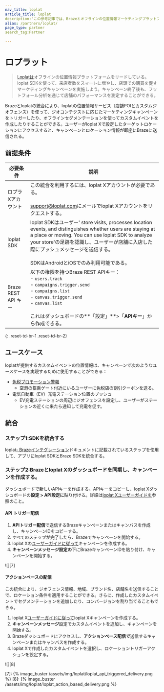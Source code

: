 ```yaml
---
nav_title: loplat
article_title: loplat
description:"この参考記事では、Brazeとオフラインの位置情報マーケティングプラットフォームであるloplatとの提携について概説している。"位置情報のコンテキストを追加することで、プロキシミティマーケティングキャンペーンを実施することができる。
alias: /partners/loplat/
page_type: partner
search_tag:Partner

---
```


# ロプラット

> [Loplatは][1]オフラインの位置情報プラットフォームをリードしている。loplat SDKを使って、来店者数をスマートに増やし、店頭での購買を促すマーケティングキャンペーンを実施しよう。キャンペーン終了後も、フットフォール分析を通じて店舗のパフォーマンスを測定することができる。

Brazeとloplatの統合により、loplatの位置情報サービス（店舗POIとカスタムジオフェンス）を使って、ジオコンテクストに応じたマーケティングキャンペーンをトリガーしたり、オフラインセグメンテーションを使ってカスタムイベントを作成したりすることができる。ユーザーがloplat Xで設定したターゲットロケーションにアクセスすると、キャンペーンとロケーション情報が即座にBrazeに送信される。

## 前提条件

| 必要条件 | 説明 |
| --- | --- |
| ロプラXアカウント | この統合を利用するには、loplat Xアカウントが必要である。<br><br>[support@loplat.com][3]にメールでloplat Xアカウントをリクエストする。 |
| loplat SDK | loplat SDKはユーザー' store visits, processes location events, and distinguishes whether users are staying at a place or moving. You can use loplat SDK to analyze your store'の足跡を認識し、ユーザーが店舗に入店した際にプッシュメッセージを送信する。<br><br>SDKはAndroidとiOSでのみ利用可能である。 |
| Braze REST API キー | 以下の権限を持つBraze REST APIキー：<br>- `users.track`<br>- `campaigns.trigger.send`<br>- `campaigns.list`<br>- `canvas.trigger.send`<br>- `canvas.list`<br><br>これはダッシュボードの**「設定」**>「**APIキー**」から作成できる。 |
{: .reset-td-br-1 .reset-td-br-2}

## ユースケース

loplatが提供するカスタムイベントの位置情報は、キャンペーンで次のようなユースケースを実現するために使用することができる：

- [免税プロモーション警報][2]
    - 空港の搭乗ゲート付近にいるユーザーに免税店の割引クーポンを送る。
- 電気自動車（EV）充電ステーション位置のプッシュ
    - EV充電ステーションの周辺にジオフェンスを設定し、ユーザーがステーションの近くに来たら通知して充電を促す。

## 統合

### ステップ1:SDKを統合する

loplat[\- Brazeインテグレーション][4]ドキュメントに記載されているステップを使用して、アプリにloplat SDKとBraze SDKを統合する。

### ステップ2:Brazeとloplat Xのダッシュボードを同期し、キャンペーンを作成する。

ダッシュボードで新しいAPIキーを作成する。APIキーをコピーし、loplat Xダッシュボードの**設定 > API設定に**貼り付ける。詳細は[loplat Xユーザーガイドを](https://loplatx-user-guide.notion.site/Campaign-integration-b92f8120cbe74d19a3a5f593657b4e8e?pvs=25)参照のこと。

#### API トリガー配信

1. **APIトリガー配信**で送信するBrazeキャンペーンまたはキャンバスを作成し、キャンペーンIDをコピーする。
2. すべてのステップが完了したら、Brazeでキャンペーンを開始する。
3. loplat Xの[ユーザーガイドに従って][5]キャンペーンを作成する。
4. **キャンペーンメッセージ設定の**下にBrazeキャンペーンIDを貼り付け、キャンペーンを開始する。

![][7]

#### アクションベースの配信

この統合により、ジオフェンス情報、地域、ブランド名、店舗名を送信することで、ロケーション条件を適用することができる。さらに、作成したカスタムイベントでセグメンテーションを追加したり、コンバージョンを割り当てることもできる。
1. loplat X[ユーザーガイドに従って][6]loplat Xキャンペーンを作成する。
2. **キャンペーンメッセージ**設定でカスタムイベントを追加し、キャンペーンを開始する。
3. Brazeダッシュボードにアクセスし、**アクションベース配信で**送信するキャンペーンまたはキャンバスを作成する。
4. loplat Xで作成したカスタムイベントを選択し、ロケーショントリガーアクションを設定する。

![][8]

[1]: https://www.loplat.com/
[2]: https://www.loplat.com/loplat-x#usecase
[3]: mailto:support@loplat.com
[4]: https://developers.loplat.com/braze/
[5]: https://loplatx-user-guide.notion.site/Campaign-integration-b92f8120cbe74d19a3a5f593657b4e8e#2ed232c885014f19b1870b9fca4230fb
[6]: https://loplatx-user-guide.notion.site/Campaign-integration-b92f8120cbe74d19a3a5f593657b4e8e#f898aa55ef74440aba76dd9a0e3e7598
[7]: {% image_buster /assets/img/loplat/loplat_api_triggered_delivery.png %}
[8]: {% image_buster /assets/img/loplat/loplat_action_based_delivery.png %}